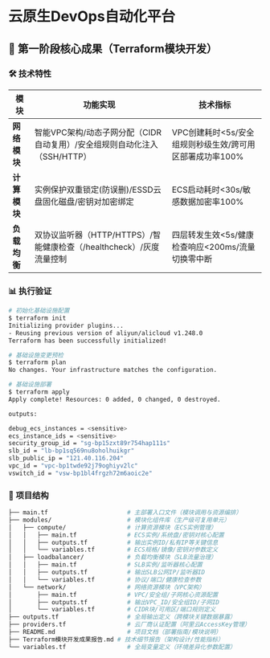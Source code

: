 # 云原生DevOps自动化平台

## 🚀 第一阶段核心成果（Terraform模块开发）

### 🛠️ 技术特性
| 模块         | 功能实现                                                                 | 技术指标                                                 |
|--------------|--------------------------------------------------------------------------|----------------------------------------------------------|
| **网络模块** | 智能VPC架构/动态子网分配（CIDR自动复用）/安全组规则自动化注入（SSH/HTTP）| VPC创建耗时<5s/安全组规则秒级生效/跨可用区部署成功率100% |
| **计算模块** | 实例保护双重锁定(防误删)/ESSD云盘固化磁盘/密钥对加密绑定                 | ECS启动耗时<30s/敏感数据加密率100%                       |
| **负载均衡** | 双协议监听器（HTTP/HTTPS）/智能健康检查（/healthcheck）/灰度流量控制     | 四层转发生效<5s/健康检查响应<200ms/流量切换零中断        |

### 📊 执行验证
```bash
# 初始化基础设施配置
$ terraform init
Initializing provider plugins...
- Reusing previous version of aliyun/alicloud v1.248.0
Terraform has been successfully initialized!

# 基础设施变更预检
$ terraform plan
No changes. Your infrastructure matches the configuration.

# 基础设施部署
$ terraform apply 
Apply complete! Resources: 0 added, 0 changed, 0 destroyed.

outputs:

debug_ecs_instances = <sensitive>
ecs_instance_ids = <sensitive>
security_group_id = "sg-bp15zxt89r754hap111s"
slb_id = "lb-bp1sq569nu8oholhuikgr"
slb_public_ip = "121.40.116.204"
vpc_id = "vpc-bp1twde92j79oghiyv2lc"
vswitch_id = "vsw-bp1bl4frgzh72m6aoic2e"
```

### 📂 项目结构
```bash
├── main.tf                      # 主部署入口文件（模块调用与资源编排）
├── modules/                     # 模块化组件库（生产级可复用单元）
│   ├── compute/                 # 计算资源模块（ECS实例管理）
│   │   ├── main.tf              # ECS实例/系统盘/密钥对核心配置
│   │   ├── outputs.tf           # 输出实例ID/私有IP等关键信息
│   │   └── variables.tf         # ECS规格/镜像/密钥对参数定义
│   ├── loadbalancer/            # 负载均衡模块（SLB流量治理）
│   │   ├── main.tf              # SLB实例/监听器核心配置
│   │   ├── outputs.tf           # 输出SLB公网IP/监听器ID
│   │   └── variables.tf         # 协议/端口/健康检查参数
│   └── network/                 # 网络资源模块（VPC架构）
│       ├── main.tf              # VPC/安全组/子网核心资源配置
│       ├── outputs.tf           # 输出VPC_ID/安全组ID/子网ID
│       └── variables.tf         # CIDR块/可用区/端口规则定义
├── outputs.tf                   # 全局输出定义（跨模块关键数据暴露）
├── providers.tf                 # 云厂商认证配置（阿里云AccessKey管理）
├── README.md                    # 项目文档（部署指南/模块说明）
├── Terraform模块开发成果报告.md # 技术细节报告（架构设计/性能指标）
└── variables.tf                 # 全局变量定义（环境差异化参数配置）

